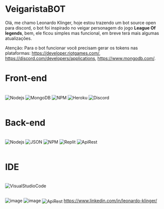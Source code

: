 # VeigaristaBOT
Olá, me chamo Leonardo Klinger, hoje estou trazendo um bot source open para discord, o bot foi inspirado no veigar personagem do jogo **League Of legends**, bem, ele ficou simples mas funcional, em breve terá mais algumas atualizações.

Atenção: Para o bot funcionar você precisam gerar os tokens nas plataformas: https://developer.riotgames.com/, https://discord.com/developers/applications, https://www.mongodb.com/.

# Front-end

<div style="display: inline_block"><br/>
    <img align="center" alt="Nodejs" src="https://img.shields.io/badge/Node.js-43853D?style=for-the-badge&logo=node.js&logoColor=white" />
    <img align="center" alt="MongoDB" src="https://img.shields.io/badge/MongoDB-white?style=for-the-badge&logo=mongodb&logoColor=4EA94B" />
    <img align="center" alt="NPM" src="https://img.shields.io/badge/npm-CB3837?style=for-the-badge&logo=npm&logoColor=white" />
    <img align="center" alt="Heroku" src="https://img.shields.io/badge/Heroku-430098?style=for-the-badge&logo=heroku&logoColor=white" />
    <img align="center" alt="Discord" src="https://img.shields.io/badge/Discord-7289DA?style=for-the-badge&logo=discord&logoColor=white" />
</div><br/>

# Back-end

<div style="display: inline_block"><br/>
    <img align="center" alt="Nodejs" src="https://img.shields.io/badge/Node.js-43853D?style=for-the-badge&logo=node.js&logoColor=white" />
    <img align="center" alt="JSON" src="https://img.shields.io/badge/json-5E5C5C?style=for-the-badge&logo=json&logoColor=white" />
    <img align="center" alt="NPM" src="https://img.shields.io/badge/npm-CB3837?style=for-the-badge&logo=npm&logoColor=white" />
    <img align="center" alt="Replit" src="https://img.shields.io/badge/replit-667881?style=for-the-badge&logo=replit&logoColor=white" />
    <img align="center" alt="ApiRest" src="https://img.shields.io/badge/API%20REST-B50BEC?style=for-the-badge&logo=apirest&logoColor=white" />
</div><br/>

# IDE

<div style="display: inline_block"><br/>
    <img align="center" alt="VisualStudioCode" src="https://img.shields.io/badge/Visual_Studio_Code-0078D4?style=for-the-badge&logo=visual%20studio%20code&logoColor=white" />
</div><br/>

![image](https://user-images.githubusercontent.com/60077995/136064550-e3f1ba6d-5e9a-47e9-8c31-74eaa9c693fd.png)
![image](https://user-images.githubusercontent.com/60077995/136064434-050e2930-a3e1-4565-bbc9-bd4e57e1f18a.png)
<img align="center" alt="ApiRest" src="https://img.shields.io/badge/API%20REST-B50BEC?style=for-the-badge&logo=apirest&logoColor=white" /> https://www.linkedin.com/in/leonardo-klinger/
